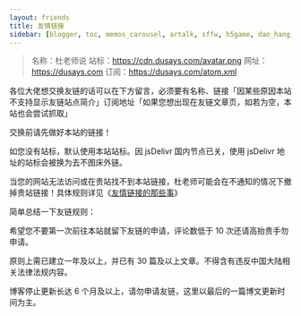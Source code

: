 ```yaml
---
layout: friends
title: 友情链接
sidebar: [blogger, toc, memos_carousel, artalk, sffw, h5game, dao_hang, category, tagcloud, webinfo, bwbak, heisibak, dulaoshi, chat]
---
```


> 名称：杜老师说
站标：https://cdn.dusays.com/avatar.png
网址：https://dusays.com
订阅：https://dusays.com/atom.xml

<!-- more -->

各位大佬想交换友链的话可以在下方留言，必须要有名称、链接「因某些原因本站不支持显示友链站点简介」订阅地址「如果您想出现在友链文章页，如若为空，本站也会尝试抓取」

交换前请先做好本站的链接！

如您没有站标，默认使用本站站标。因 jsDelivr 国内节点已关，使用 jsDelivr 地址的站标会被换为去不图床外链。

当您的网站无法访问或在贵站找不到本站链接，杜老师可能会在不通知的情况下撤掉贵站链接！具体规则详见《[友情链接的那些事](https://dusays.com/634/)》

简单总结一下友链规则：

希望您不要第一次前往本站就留下友链的申请，评论数低于 10 次还请高抬贵手勿申请。

原则上需已建立一年及以上，并已有 30 篇及以上文章。不得含有违反中国大陆相关法律法规内容。

博客停止更新长达 6 个月及以上，请勿申请友链，这里以最后的一篇博文更新时间为主。